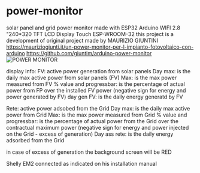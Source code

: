# power-monitor
solar panel and grid power monitor made with ESP32 Arduino WIFI 2.8 "240*320 TFT LCD Display Touch ESP-WROOM-32
this project is a development of original project made by MAURIZIO GIUNTINI 
https://mauriziogiunti.it/un-power-monitor-per-l-impianto-fotovoltaico-con-arduino
https://github.com/giuntim/arduino-power-monitor
![POWER MONITOR](https://github.com/user-attachments/assets/012bbacb-fbfd-4e4b-b0d4-8f3b644f5bb6)

display info:
FV: active power generation from solar panels
Day max: is the daily max active power from solar panels (FV)
Max: is the max power measured from FV
% value and progressbar: is the percentage of actual power from FP over the installed FV power
(negative sign for energy and power generated by FV)
day gen FV: is the daily energy generatd by FV

Rete: active power adsobed from the Grid
Day max: is the daily max active power from Grid
Max: is the max power measured from Grid
% value and progressbar: is the percentage of actual power from the Grid over the contractual maximum power 
(negative sign for energy and power injected on the Grid - excess of generation)
Day ass rete: is the daily energy adsorbed from the Grid

in case of excess of generation the background screen will be RED

Shelly EM2 connected as indicated on his installation manual

